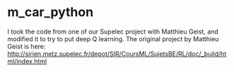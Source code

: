 # m_car_python

I took the code from one of our Supelec project with Matthieu Geist, and modified it to try to put deep Q learning. The original project by Matthieu Geist is here: http://sirien.metz.supelec.fr/depot/SIR/CoursML/SujetsBE/RL/doc/_build/html/index.html
